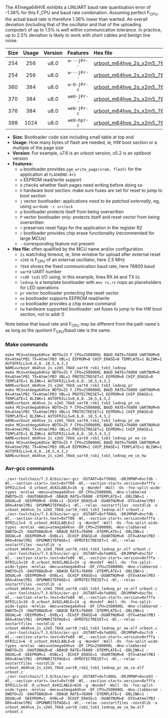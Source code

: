 The ATmega64HVE exhibits a LINUART baud rate quantisation error of -1.36% for this F_CPU and baud rate combination. Assuming perfect F<sub>CPU</sub>, the actual baud rate is therefore 1.36% lower than wanted. An overall deviation (including that of the oscillator and that of the uploading computer) of up to 1.5% is well within communication tolerance. In practice, up to 2.5% deviation is likely to work with short cables and benign line noise.

|Size|Usage|Version|Features|Hex file|
|:-:|:-:|:-:|:-:|:--|
|254|256|u8.0|`w---jPr--`|[urboot_m64hve_2s_x2m5_76k8_uart0_rxb1_txb3_lednop.hex](https://raw.githubusercontent.com/stefanrueger/urboot.hex/main/mcus/atmega64hve/watchdog_2_s/external_oscillator_x/%2B2m500000_hz/%2B%2B76k8_baud/uart0_rxb1_txb3/lednop/urboot_m64hve_2s_x2m5_76k8_uart0_rxb1_txb3_lednop.hex)|
|254|256|u8.0|`w---jPr--`|[urboot_m64hve_2s_x2m5_76k8_uart0_rxb1_txb3_lednop_pr.hex](https://raw.githubusercontent.com/stefanrueger/urboot.hex/main/mcus/atmega64hve/watchdog_2_s/external_oscillator_x/%2B2m500000_hz/%2B%2B76k8_baud/uart0_rxb1_txb3/lednop/urboot_m64hve_2s_x2m5_76k8_uart0_rxb1_txb3_lednop_pr.hex)|
|360|384|u8.0|`w-U-jPr-c`|[urboot_m64hve_2s_x2m5_76k8_uart0_rxb1_txb3_lednop_pr_ce.hex](https://raw.githubusercontent.com/stefanrueger/urboot.hex/main/mcus/atmega64hve/watchdog_2_s/external_oscillator_x/%2B2m500000_hz/%2B%2B76k8_baud/uart0_rxb1_txb3/lednop/urboot_m64hve_2s_x2m5_76k8_uart0_rxb1_txb3_lednop_pr_ce.hex)|
|370|384|u8.0|`weU-jPr--`|[urboot_m64hve_2s_x2m5_76k8_uart0_rxb1_txb3_lednop_pr_ee.hex](https://raw.githubusercontent.com/stefanrueger/urboot.hex/main/mcus/atmega64hve/watchdog_2_s/external_oscillator_x/%2B2m500000_hz/%2B%2B76k8_baud/uart0_rxb1_txb3/lednop/urboot_m64hve_2s_x2m5_76k8_uart0_rxb1_txb3_lednop_pr_ee.hex)|
|376|384|u8.0|`weU-jPr-c`|[urboot_m64hve_2s_x2m5_76k8_uart0_rxb1_txb3_lednop_pr_ee_ce.hex](https://raw.githubusercontent.com/stefanrueger/urboot.hex/main/mcus/atmega64hve/watchdog_2_s/external_oscillator_x/%2B2m500000_hz/%2B%2B76k8_baud/uart0_rxb1_txb3/lednop/urboot_m64hve_2s_x2m5_76k8_uart0_rxb1_txb3_lednop_pr_ee_ce.hex)|
|398|1024|u8.0|`weU-hpr-c`|[urboot_m64hve_2s_x2m5_76k8_uart0_rxb1_txb3_lednop_ee_ce_hw.hex](https://raw.githubusercontent.com/stefanrueger/urboot.hex/main/mcus/atmega64hve/watchdog_2_s/external_oscillator_x/%2B2m500000_hz/%2B%2B76k8_baud/uart0_rxb1_txb3/lednop/urboot_m64hve_2s_x2m5_76k8_uart0_rxb1_txb3_lednop_ee_ce_hw.hex)|

- **Size:** Bootloader code size including small table at top end
- **Usage:** How many bytes of flash are needed, ie, HW boot section or a multiple of the page size
- **Version:** For example, u7.6 is an urboot version, o5.2 is an optiboot version
- **Features:**
  + `w` bootloader provides `pgm_write_page(sram, flash)` for the application at `FLASHEND-4+1`
  + `e` EEPROM read/write support
  + `U` checks whether flash pages need writing before doing so
  + `h` hardware boot section: make sure fuses are set for reset to jump to boot section
  + `j` vector bootloader: applications *need to be patched externally*, eg, using `avrdude -c urclock`
  + `p` bootloader protects itself from being overwritten
  + `P` vector bootloader only: protects itself and reset vector from being overwritten
  + `r` preserves reset flags for the application in the register R2
  + `c` bootloader provides chip erase functionality (recommended for large MCUs)
  + `-` corresponding feature not present
- **Hex file:** often qualified by the MCU name and/or configuration
  + `2s` watchdog timeout, ie, time window for upload after external reset
  + `x2m5` is F<sub>CPU</sub> of an external oscillator, here 2.5 MHz
  + `76k8` shows the fixed communication baud rate, here 76800 baud
  + `uart0` UART number
  + `rxd0 txd1` I/O using, in this example, lines RX `D0` and TX `D1`
  + `lednop` is a template bootloader with `mov rx,rx` nops as placeholders for LED operations
  + `pr` vector bootloader protecting the reset vector
  + `ee` bootloader supports EEPROM read/write
  + `ce` bootloader provides a chip erase command
  + `hw` hardware supported bootloader: set fuses to jump to the HW boot section, not to addr 0


Note below that baud rate and F<sub>CPU</sub> may be different from the path name's as long as the quotient F<sub>CPU</sub>/baud rate is the same.

### Make commands
```
make MCU=atmega64hve WDTO=2S F_CPU=2500000L BAUD_RATE=76800 UARTNUM=0 RX=AtmelPB1 TX=AtmelPB3 VBL=1 EEPROM=0 CHIP_ERASE=0 TEMPLATE=1 BLINK=1 AUTOFRILLS=0,6,8..10,5,4,3,2 NAME=urboot_m64hve_2s_x2m5_76k8_uart0_rxb1_txb3_lednop
make MCU=atmega64hve WDTO=2S F_CPU=2500000L BAUD_RATE=76800 UARTNUM=0 RX=AtmelPB1 TX=AtmelPB3 VBL=1 PROTECTRESET=1 EEPROM=0 CHIP_ERASE=0 TEMPLATE=1 BLINK=1 AUTOFRILLS=0,6,8..10,5,4,3,2 NAME=urboot_m64hve_2s_x2m5_76k8_uart0_rxb1_txb3_lednop_pr
make MCU=atmega64hve WDTO=2S F_CPU=2500000L BAUD_RATE=76800 UARTNUM=0 RX=AtmelPB1 TX=AtmelPB3 VBL=1 PROTECTRESET=1 EEPROM=0 CHIP_ERASE=1 TEMPLATE=1 BLINK=1 AUTOFRILLS=0,6,8..10,5,4,3,2 NAME=urboot_m64hve_2s_x2m5_76k8_uart0_rxb1_txb3_lednop_pr_ce
make MCU=atmega64hve WDTO=2S F_CPU=2500000L BAUD_RATE=76800 UARTNUM=0 RX=AtmelPB1 TX=AtmelPB3 VBL=1 PROTECTRESET=1 EEPROM=1 CHIP_ERASE=0 TEMPLATE=1 BLINK=1 AUTOFRILLS=0,6,8..10,5,4,3,2 NAME=urboot_m64hve_2s_x2m5_76k8_uart0_rxb1_txb3_lednop_pr_ee
make MCU=atmega64hve WDTO=2S F_CPU=2500000L BAUD_RATE=76800 UARTNUM=0 RX=AtmelPB1 TX=AtmelPB3 VBL=1 PROTECTRESET=1 EEPROM=1 CHIP_ERASE=1 TEMPLATE=1 BLINK=1 AUTOFRILLS=0,6,8..10,5,4,3,2 NAME=urboot_m64hve_2s_x2m5_76k8_uart0_rxb1_txb3_lednop_pr_ee_ce
make MCU=atmega64hve WDTO=2S F_CPU=2500000L BAUD_RATE=76800 UARTNUM=0 RX=AtmelPB1 TX=AtmelPB3 VBL=0 EEPROM=1 CHIP_ERASE=1 TEMPLATE=1 BLINK=1 AUTOFRILLS=0,6,8..10,5,4,3,2 NAME=urboot_m64hve_2s_x2m5_76k8_uart0_rxb1_txb3_lednop_ee_ce_hw
```

### Avr-gcc commands
```
./avr-toolchain/7.3.0/bin/avr-gcc -DSTART=0xff00UL -DRJMPWP=0xcfdb -Wl,--section-start=.text=0xff00 -Wl,--section-start=.version=0xfffa -DFRILLS=4 -D_urboot_AVAILABLE=16 -g -Wundef -Wall -Os -fno-split-wide-types -mrelax -mmcu=atmega64hve -DF_CPU=2500000L -Wno-clobbered -DWDTO=2S -DAUTOBAUD=0 -DBAUD_RATE=76800 -DTEMPLATE=1 -DBLINK=1 -DDUAL=0 -DEEPROM=0 -DVBL=1 -DCHIP_ERASE=0 -DUARTNUM=0 -DTX=AtmelPB3 -DRX=AtmelPB1 -DPGMWRITEPAGE=1 -Wl,--relax -nostartfiles -nostdlib -o urboot_m64hve_2s_x2m5_76k8_uart0_rxb1_txb3_lednop.elf urboot.c
./avr-toolchain/7.3.0/bin/avr-gcc -DSTART=0xff00UL -DRJMPWP=0xcfdb -Wl,--section-start=.text=0xff00 -Wl,--section-start=.version=0xfffa -DFRILLS=4 -D_urboot_AVAILABLE=2 -g -Wundef -Wall -Os -fno-split-wide-types -mrelax -mmcu=atmega64hve -DF_CPU=2500000L -Wno-clobbered -DWDTO=2S -DAUTOBAUD=0 -DBAUD_RATE=76800 -DTEMPLATE=1 -DBLINK=1 -DDUAL=0 -DEEPROM=0 -DVBL=1 -DCHIP_ERASE=0 -DUARTNUM=0 -DTX=AtmelPB3 -DRX=AtmelPB1 -DPGMWRITEPAGE=1 -DPROTECTRESET=1 -Wl,--relax -nostartfiles -nostdlib -o urboot_m64hve_2s_x2m5_76k8_uart0_rxb1_txb3_lednop_pr.elf urboot.c
./avr-toolchain/7.3.0/bin/avr-gcc -DSTART=0xfe80UL -DRJMPWP=0xcfb7 -Wl,--section-start=.text=0xfe80 -Wl,--section-start=.version=0xfffa -DFRILLS=10 -D_urboot_AVAILABLE=24 -g -Wundef -Wall -Os -fno-split-wide-types -mrelax -mmcu=atmega64hve -DF_CPU=2500000L -Wno-clobbered -DWDTO=2S -DAUTOBAUD=0 -DBAUD_RATE=76800 -DTEMPLATE=1 -DBLINK=1 -DDUAL=0 -DEEPROM=0 -DVBL=1 -DCHIP_ERASE=1 -DUARTNUM=0 -DTX=AtmelPB3 -DRX=AtmelPB1 -DPGMWRITEPAGE=1 -DPROTECTRESET=1 -Wl,--relax -nostartfiles -nostdlib -o urboot_m64hve_2s_x2m5_76k8_uart0_rxb1_txb3_lednop_pr_ce.elf urboot.c
./avr-toolchain/7.3.0/bin/avr-gcc -DSTART=0xfe80UL -DRJMPWP=0xcfbc -Wl,--section-start=.text=0xfe80 -Wl,--section-start=.version=0xfffa -DFRILLS=10 -D_urboot_AVAILABLE=14 -g -Wundef -Wall -Os -fno-split-wide-types -mrelax -mmcu=atmega64hve -DF_CPU=2500000L -Wno-clobbered -DWDTO=2S -DAUTOBAUD=0 -DBAUD_RATE=76800 -DTEMPLATE=1 -DBLINK=1 -DDUAL=0 -DEEPROM=1 -DVBL=1 -DCHIP_ERASE=0 -DUARTNUM=0 -DTX=AtmelPB3 -DRX=AtmelPB1 -DPGMWRITEPAGE=1 -DPROTECTRESET=1 -Wl,--relax -nostartfiles -nostdlib -o urboot_m64hve_2s_x2m5_76k8_uart0_rxb1_txb3_lednop_pr_ee.elf urboot.c
./avr-toolchain/7.3.0/bin/avr-gcc -DSTART=0xfe80UL -DRJMPWP=0xcfc9 -Wl,--section-start=.text=0xfe80 -Wl,--section-start=.version=0xfffa -DFRILLS=6 -D_urboot_AVAILABLE=8 -g -Wundef -Wall -Os -fno-split-wide-types -mrelax -mmcu=atmega64hve -DF_CPU=2500000L -Wno-clobbered -DWDTO=2S -DAUTOBAUD=0 -DBAUD_RATE=76800 -DTEMPLATE=1 -DBLINK=1 -DDUAL=0 -DEEPROM=1 -DVBL=1 -DCHIP_ERASE=1 -DUARTNUM=0 -DTX=AtmelPB3 -DRX=AtmelPB1 -DPGMWRITEPAGE=1 -DPROTECTRESET=1 -Wl,--relax -nostartfiles -nostdlib -o urboot_m64hve_2s_x2m5_76k8_uart0_rxb1_txb3_lednop_pr_ee_ce.elf urboot.c
./avr-toolchain/7.3.0/bin/avr-gcc -DSTART=0xfc00UL -DRJMPWP=0xce93 -Wl,--section-start=.text=0xfc00 -Wl,--section-start=.version=0xfffa -DFRILLS=10 -D_urboot_AVAILABLE=626 -g -Wundef -Wall -Os -fno-split-wide-types -mrelax -mmcu=atmega64hve -DF_CPU=2500000L -Wno-clobbered -DWDTO=2S -DAUTOBAUD=0 -DBAUD_RATE=76800 -DTEMPLATE=1 -DBLINK=1 -DDUAL=0 -DEEPROM=1 -DVBL=0 -DCHIP_ERASE=1 -DUARTNUM=0 -DTX=AtmelPB3 -DRX=AtmelPB1 -DPGMWRITEPAGE=1 -Wl,--relax -nostartfiles -nostdlib -o urboot_m64hve_2s_x2m5_76k8_uart0_rxb1_txb3_lednop_ee_ce_hw.elf urboot.c
```

